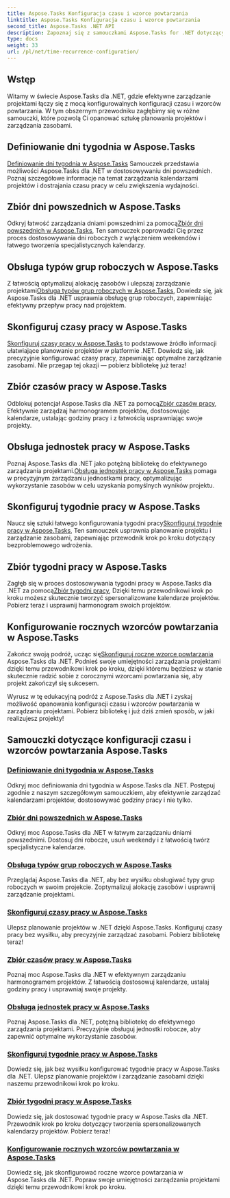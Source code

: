 ```yaml
---
title: Aspose.Tasks Konfiguracja czasu i wzorce powtarzania
linktitle: Aspose.Tasks Konfiguracja czasu i wzorce powtarzania
second_title: Aspose.Tasks .NET API
description: Zapoznaj się z samouczkami Aspose.Tasks for .NET dotyczącymi konfiguracji czasu i wzorców powtarzania. Z łatwością zarządzaj kalendarzami, dostosowuj czas pracy i optymalizuj harmonogram projektów.
type: docs
weight: 33
url: /pl/net/time-recurrence-configuration/
---
```

## Wstęp

Witamy w świecie Aspose.Tasks dla .NET, gdzie efektywne zarządzanie projektami łączy się z mocą konfigurowalnych konfiguracji czasu i wzorców powtarzania. W tym obszernym przewodniku zagłębimy się w różne samouczki, które pozwolą Ci opanować sztukę planowania projektów i zarządzania zasobami.

## Definiowanie dni tygodnia w Aspose.Tasks
[Definiowanie dni tygodnia w Aspose.Tasks](./defining-weekdays/) Samouczek przedstawia możliwości Aspose.Tasks dla .NET w dostosowywaniu dni powszednich. Poznaj szczegółowe informacje na temat zarządzania kalendarzami projektów i dostrajania czasu pracy w celu zwiększenia wydajności.

## Zbiór dni powszednich w Aspose.Tasks
Odkryj łatwość zarządzania dniami powszednimi za pomocą[Zbiór dni powszednich w Aspose.Tasks](./weekday-collection/), Ten samouczek poprowadzi Cię przez proces dostosowywania dni roboczych z wyłączeniem weekendów i łatwego tworzenia specjalistycznych kalendarzy.

## Obsługa typów grup roboczych w Aspose.Tasks
 Z łatwością optymalizuj alokację zasobów i ulepszaj zarządzanie projektami[Obsługa typów grup roboczych w Aspose.Tasks](./workgroup-types/), Dowiedz się, jak Aspose.Tasks dla .NET usprawnia obsługę grup roboczych, zapewniając efektywny przepływ pracy nad projektem.

## Skonfiguruj czasy pracy w Aspose.Tasks
[Skonfiguruj czasy pracy w Aspose.Tasks](./working-times/) to podstawowe źródło informacji ułatwiające planowanie projektów w platformie .NET. Dowiedz się, jak precyzyjnie konfigurować czasy pracy, zapewniając optymalne zarządzanie zasobami. Nie przegap tej okazji — pobierz bibliotekę już teraz!

## Zbiór czasów pracy w Aspose.Tasks
 Odblokuj potencjał Aspose.Tasks dla .NET za pomocą[Zbiór czasów pracy](./working-time-collection/), Efektywnie zarządzaj harmonogramem projektów, dostosowując kalendarze, ustalając godziny pracy i z łatwością usprawniając swoje projekty.

## Obsługa jednostek pracy w Aspose.Tasks
Poznaj Aspose.Tasks dla .NET jako potężną bibliotekę do efektywnego zarządzania projektami.[Obsługa jednostek pracy w Aspose.Tasks](./work-units/) pomaga w precyzyjnym zarządzaniu jednostkami pracy, optymalizując wykorzystanie zasobów w celu uzyskania pomyślnych wyników projektu.

## Skonfiguruj tygodnie pracy w Aspose.Tasks
 Naucz się sztuki łatwego konfigurowania tygodni pracy[Skonfiguruj tygodnie pracy w Aspose.Tasks](./configuring-workweeks/), Ten samouczek usprawnia planowanie projektu i zarządzanie zasobami, zapewniając przewodnik krok po kroku dotyczący bezproblemowego wdrożenia.

## Zbiór tygodni pracy w Aspose.Tasks
 Zagłęb się w proces dostosowywania tygodni pracy w Aspose.Tasks dla .NET za pomocą[Zbiór tygodni pracy](./workweek-collection/), Dzięki temu przewodnikowi krok po kroku możesz skutecznie tworzyć spersonalizowane kalendarze projektów. Pobierz teraz i usprawnij harmonogram swoich projektów.

## Konfigurowanie rocznych wzorców powtarzania w Aspose.Tasks
 Zakończ swoją podróż, ucząc się[Skonfiguruj roczne wzorce powtarzania](./yearly-recurrence-patterns/) Aspose.Tasks dla .NET. Podnieś swoje umiejętności zarządzania projektami dzięki temu przewodnikowi krok po kroku, dzięki któremu będziesz w stanie skutecznie radzić sobie z corocznymi wzorcami powtarzania się, aby projekt zakończył się sukcesem.

Wyrusz w tę edukacyjną podróż z Aspose.Tasks dla .NET i zyskaj możliwość opanowania konfiguracji czasu i wzorców powtarzania w zarządzaniu projektami. Pobierz bibliotekę i już dziś zmień sposób, w jaki realizujesz projekty!
## Samouczki dotyczące konfiguracji czasu i wzorców powtarzania Aspose.Tasks
### [Definiowanie dni tygodnia w Aspose.Tasks](./defining-weekdays/)
Odkryj moc definiowania dni tygodnia w Aspose.Tasks dla .NET. Postępuj zgodnie z naszym szczegółowym samouczkiem, aby efektywnie zarządzać kalendarzami projektów, dostosowywać godziny pracy i nie tylko.
### [Zbiór dni powszednich w Aspose.Tasks](./weekday-collection/)
Odkryj moc Aspose.Tasks dla .NET w łatwym zarządzaniu dniami powszednimi. Dostosuj dni robocze, usuń weekendy i z łatwością twórz specjalistyczne kalendarze.
### [Obsługa typów grup roboczych w Aspose.Tasks](./workgroup-types/)
Przeglądaj Aspose.Tasks dla .NET, aby bez wysiłku obsługiwać typy grup roboczych w swoim projekcie. Zoptymalizuj alokację zasobów i usprawnij zarządzanie projektami.
### [Skonfiguruj czasy pracy w Aspose.Tasks](./working-times/)
Ulepsz planowanie projektów w .NET dzięki Aspose.Tasks. Konfiguruj czasy pracy bez wysiłku, aby precyzyjnie zarządzać zasobami. Pobierz bibliotekę teraz!
### [Zbiór czasów pracy w Aspose.Tasks](./working-time-collection/)
Poznaj moc Aspose.Tasks dla .NET w efektywnym zarządzaniu harmonogramem projektów. Z łatwością dostosowuj kalendarze, ustalaj godziny pracy i usprawniaj swoje projekty.
### [Obsługa jednostek pracy w Aspose.Tasks](./work-units/)
Poznaj Aspose.Tasks dla .NET, potężną bibliotekę do efektywnego zarządzania projektami. Precyzyjnie obsługuj jednostki robocze, aby zapewnić optymalne wykorzystanie zasobów.
### [Skonfiguruj tygodnie pracy w Aspose.Tasks](./configuring-workweeks/)
Dowiedz się, jak bez wysiłku konfigurować tygodnie pracy w Aspose.Tasks dla .NET. Ulepsz planowanie projektów i zarządzanie zasobami dzięki naszemu przewodnikowi krok po kroku.
### [Zbiór tygodni pracy w Aspose.Tasks](./workweek-collection/)
Dowiedz się, jak dostosować tygodnie pracy w Aspose.Tasks dla .NET. Przewodnik krok po kroku dotyczący tworzenia spersonalizowanych kalendarzy projektów. Pobierz teraz!
### [Konfigurowanie rocznych wzorców powtarzania w Aspose.Tasks](./yearly-recurrence-patterns/)
Dowiedz się, jak skonfigurować roczne wzorce powtarzania w Aspose.Tasks dla .NET. Popraw swoje umiejętności zarządzania projektami dzięki temu przewodnikowi krok po kroku.
